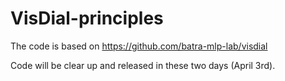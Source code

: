 # VisDial-principles

The code is based on https://github.com/batra-mlp-lab/visdial

Code will be clear up and released in these two days (April 3rd).
